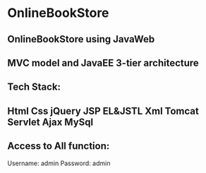 # OnlineBookStore
## OnlineBookStore using JavaWeb
## MVC model and JavaEE 3-tier architecture

## Tech Stack:
## Html Css jQuery JSP EL&JSTL Xml Tomcat Servlet Ajax MySql

## Access to All function:
Username: admin
Password: admin
